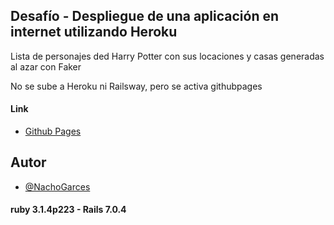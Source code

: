 
## Desafío - Despliegue de una aplicación en internet utilizando Heroku


Lista de personajes ded Harry Potter con sus locaciones y casas generadas al azar con Faker

No se sube a Heroku ni Railsway, pero se activa githubpages


#### Link

- [Github Pages](https://nachogarces.github.io/tarea23/)
## Autor

- [@NachoGarces](https://github.com/NachoGarces)


#### ruby 3.1.4p223        -        Rails 7.0.4
